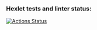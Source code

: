 ### Hexlet tests and linter status:
[![Actions Status](https://github.com/Aziqq/frontend-project-lvl4/workflows/hexlet-check/badge.svg)](https://github.com/Aziqq/frontend-project-lvl4/actions)
